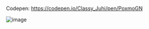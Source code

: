 Codepen: https://codepen.io/Classy_Juhi/pen/PoxmoGN

![image](https://github.com/ClassyJuhi/CSS-Design-Lab/assets/103419567/4a938105-f2ca-4aab-bef4-cb733d0741d1)
